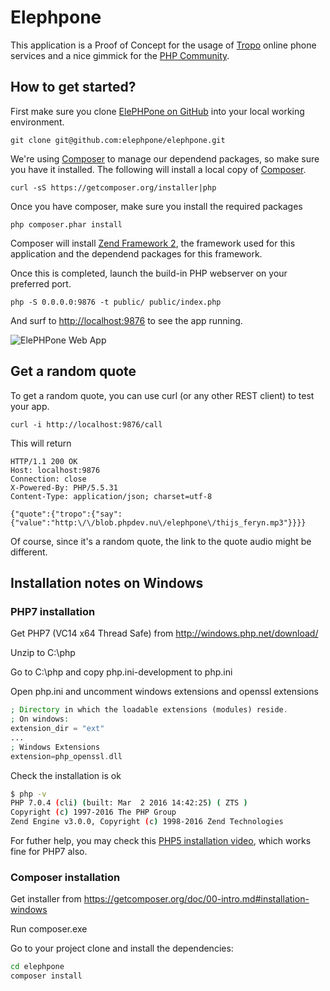 Elephpone
=========

This application is a Proof of Concept for the usage of [Tropo] online phone services and a nice gimmick for the [PHP Community].

How to get started?
-------------------

First make sure you clone [ElePHPone on GitHub] into your local working environment.

```
git clone git@github.com:elephpone/elephpone.git
```

We're using [Composer] to manage our dependend packages, so make sure you have it installed. The following will install a local copy of [Composer].

```
curl -sS https://getcomposer.org/installer|php
```

Once you have composer, make sure you install the required packages

```
php composer.phar install
```

Composer will install [Zend Framework 2], the framework used for this application and the dependend packages for this framework.

Once this is completed, launch the build-in PHP webserver on your preferred port.

```
php -S 0.0.0.0:9876 -t public/ public/index.php
```

And surf to [http://localhost:9876](http://localhost:9876) to see the app running.

![ElePHPone Web App](http://blob.phpdev.nu/elephpone/elephpone_webapp_screen.png)

Get a random quote
------------------

To get a random quote, you can use curl (or any other REST client) to test your app.

```
curl -i http://localhost:9876/call
```

This will return
```
HTTP/1.1 200 OK
Host: localhost:9876
Connection: close
X-Powered-By: PHP/5.5.31
Content-Type: application/json; charset=utf-8

{"quote":{"tropo":{"say":{"value":"http:\/\/blob.phpdev.nu\/elephpone\/thijs_feryn.mp3"}}}}
```

Of course, since it's a random quote, the link to the quote audio might be different.

[Tropo]: https://www.tropo.com
[PHP Community]: http://phpcommunity.org
[ElePHPone on GitHub]: https://github.com/elephpone/elephpone
[Composer]: https://getcomposer.org
[Zend Framework 2]: https://framework.zend.com


Installation notes on Windows
-----------------------------

### PHP7 installation

Get PHP7 (VC14 x64 Thread Safe) from http://windows.php.net/download/

Unzip to C:\php

Go to C:\php and copy php.ini-development to php.ini

Open php.ini and uncomment windows extensions and openssl extensions

``` php
; Directory in which the loadable extensions (modules) reside.
; On windows:
extension_dir = "ext"
...
; Windows Extensions
extension=php_openssl.dll
```

Check the installation is ok

``` bash
$ php -v
PHP 7.0.4 (cli) (built: Mar  2 2016 14:42:25) ( ZTS )
Copyright (c) 1997-2016 The PHP Group
Zend Engine v3.0.0, Copyright (c) 1998-2016 Zend Technologies
```

For futher help, you may check this [PHP5 installation video](https://www.youtube.com/watch?v=6Y6lOHov3Bk), which works fine for PHP7 also.


### Composer installation

Get installer from https://getcomposer.org/doc/00-intro.md#installation-windows

Run composer.exe

Go to your project clone and install the dependencies:

``` bash
cd elephpone
composer install
```
